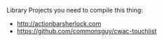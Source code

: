 
Library Projects you need to compile this thing: 
* http://actionbarsherlock.com
* https://github.com/commonsguy/cwac-touchlist
